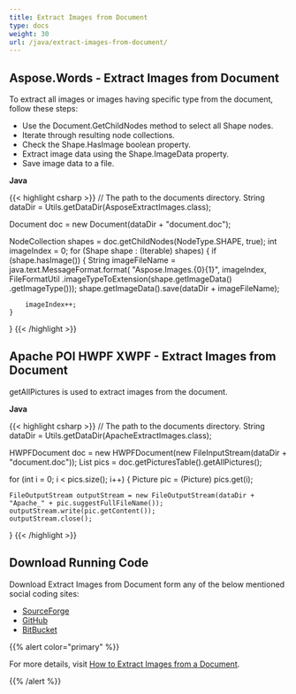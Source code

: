 ```yaml
---
title: Extract Images from Document
type: docs
weight: 30
url: /java/extract-images-from-document/
---
```


## Aspose.Words - Extract Images from Document

To extract all images or images having specific type from the document, follow these steps:

- Use the Document.GetChildNodes method to select all Shape nodes.
- Iterate through resulting node collections.
- Check the Shape.HasImage boolean property.
- Extract image data using the Shape.ImageData property.
- Save image data to a file.

**Java**

{{< highlight csharp >}}
// The path to the documents directory.
String dataDir = Utils.getDataDir(AsposeExtractImages.class);
 
Document doc = new Document(dataDir + "document.doc");
 
NodeCollection shapes = doc.getChildNodes(NodeType.SHAPE, true);
int imageIndex = 0;
for (Shape shape : (Iterable<Shape>) shapes)
{
    if (shape.hasImage())
    {
        String imageFileName = java.text.MessageFormat.format(
                        "Aspose.Images.{0}{1}", imageIndex, FileFormatUtil
                                        .imageTypeToExtension(shape.getImageData()
                                                        .getImageType()));
        shape.getImageData().save(dataDir + imageFileName);
 
        imageIndex++;
    }
}
{{< /highlight >}}

## Apache POI HWPF XWPF - Extract Images from Document

getAllPictures is used to extract images from the document.

**Java**

{{< highlight csharp >}}
// The path to the documents directory.
String dataDir = Utils.getDataDir(ApacheExtractImages.class);
 
HWPFDocument doc = new HWPFDocument(new FileInputStream(dataDir + "document.doc"));
List<Picture> pics = doc.getPicturesTable().getAllPictures();
 
for (int i = 0; i < pics.size(); i++)
{
    Picture pic = (Picture) pics.get(i);
 
    FileOutputStream outputStream = new FileOutputStream(dataDir + "Apache_" + pic.suggestFullFileName());
    outputStream.write(pic.getContent());
    outputStream.close();
}
{{< /highlight >}}

## Download Running Code

Download Extract Images from Document form any of the below mentioned social coding sites:
- [SourceForge](http://sourceforge.net/projects/asposeforapachepoi/files/Aspose.Words%20vs%20Apache%20POI%20WP/Extract%20Images%20%28Aspose.Words%20vs%20Apache%20POI%20WP%29.zip/download)
- [GitHub](https://github.com/asposemarketplace/Aspose_for_Apache_POI/releases/download/Words-vs-WP-1.2/Extract.Images.Aspose.Words.vs.Apache.POI.WP.zip)
- [BitBucket](https://bitbucket.org/asposemarketplace/aspose-for-apache-poi/downloads/Extract%20Images%20(Aspose.Words%20vs%20Apache%20POI%20WP).zip)

{{% alert color="primary" %}} 

For more details, visit [How to Extract Images from a Document](https://docs.aspose.com/words/java/working-with-images/#WorkingwithImages-HowtoExtractImagesfromaDocument).

{{% /alert %}}
